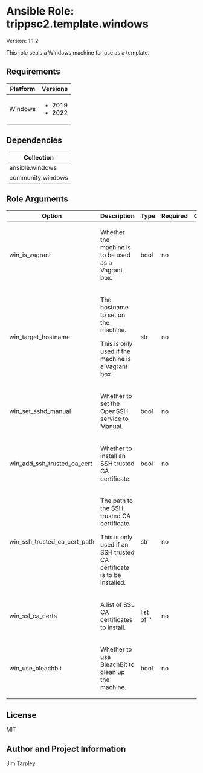<!-- BEGIN_ANSIBLE_DOCS -->

# Ansible Role: trippsc2.template.windows
Version: 1.1.2

This role seals a Windows machine for use as a template.

## Requirements

| Platform | Versions |
| -------- | -------- |
| Windows | <ul><li>2019</li><li>2022</li></ul> |

## Dependencies

| Collection |
| ---------- |
| ansible.windows |
| community.windows |

## Role Arguments
|Option|Description|Type|Required|Choices|Default|
|---|---|---|---|---|---|
| win_is_vagrant | <p>Whether the machine is to be used as a Vagrant box.</p> | bool | no |  | False |
| win_target_hostname | <p>The hostname to set on the machine.</p><p>This is only used if the machine is a Vagrant box.</p> | str | no |  |  |
| win_set_sshd_manual | <p>Whether to set the OpenSSH service to Manual.</p> | bool | no |  | False |
| win_add_ssh_trusted_ca_cert | <p>Whether to install an SSH trusted CA certificate.</p> | bool | no |  | False |
| win_ssh_trusted_ca_cert_path | <p>The path to the SSH trusted CA certificate.</p><p>This is only used if an SSH trusted CA certificate is to be installed.</p> | str | no |  |  |
| win_ssl_ca_certs | <p>A list of SSL CA certificates to install.</p> | list of '' | no |  | [] |
| win_use_bleachbit | <p>Whether to use BleachBit to clean up the machine.</p> | bool | no |  | True |


## License
MIT

## Author and Project Information
Jim Tarpley
<!-- END_ANSIBLE_DOCS -->
